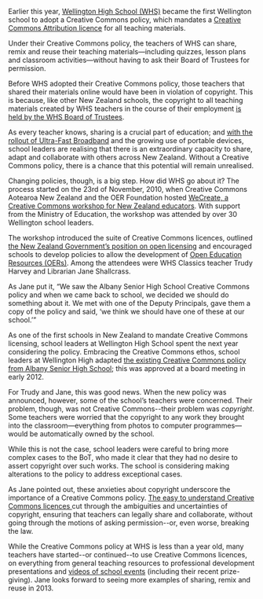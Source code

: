 <html><body><p>Earlier this year, <a href="http://www.whs.school.nz/" target="_blank">Wellington High School (WHS)</a> became the first Wellington school to adopt a Creative Commons policy, which mandates a <a href="http://creativecommons.org/licenses/by/3.0/nz/" target="_blank">Creative Commons Attribution licence</a> for all teaching materials.



Under their Creative Commons policy, the teachers of WHS can share, remix and reuse their teaching materials—including quizzes, lesson plans and classroom activities—without having to ask their Board of Trustees for permission.



Before WHS adopted their Creative Commons policy, those teachers that shared their materials online would have been in violation of copyright. This is because, like other New Zealand schools, the copyright to all teaching materials created by WHS teachers in the course of their employment <a href="http://www.tki.org.nz/Copyright-in-Schools/Guidelines-for-schools/For-teachers-and-contractors/Overview-of-copyright-issues#teacher" target="_blank">is held by the WHS Board of Trustees</a>.



As every teacher knows, sharing is a crucial part of education; and <a href="http://www.n4l.co.nz/" target="_blank">with the rollout of Ultra-Fast Broadband</a> and the growing use of portable devices, school leaders are realising that there is an extraordinary capacity to share, adapt and collaborate with others across New Zealand. Without a Creative Commons policy, there is a chance that this potential will remain unrealised.



Changing policies, though, is a big step. How did WHS go about it? The process started on the 23rd of November, 2010, when Creative Commons Aotearoa New Zealand and the OER Foundation hosted <a href="http://wikieducator.org/WeCreate/Events" target="_blank">WeCreate, a Creative Commons workshop for New Zealand educators</a>. With support from the Ministry of Education, the workshop was attended by over 30 Wellington school leaders.



The workshop introduced the suite of Creative Commons licences, outlined <a href="http://ict.govt.nz/guidance-and-resources/information-and-data/nzgoal/" target="_blank">the New Zealand Government’s position on open licensing</a> and encouraged schools to develop policies to allow the development of <a href="http://www.unesco.org/new/en/communication-and-information/access-to-knowledge/open-educational-resources/" target="_blank">Open Education Resources (OERs)</a>. Among the attendees were WHS Classics teacher Trudy Harvey and Librarian Jane Shallcrass.



As Jane put it, “We saw the Albany Senior High School Creative Commons policy and when we came back to school, we decided we should do something about it. We met with one of the Deputy Principals, gave them a copy of the policy and said, ‘we think we should have one of these at our school.’”



As one of the first schools in New Zealand to mandate Creative Commons licensing, school leaders at Wellington High School spent the next year considering the policy. Embracing the Creative Commons ethos, school leaders at Wellington High adapted <a href="http://wikieducator.org/Albany_Senior_High_School/Intellectual_property_policy" target="_blank">the existing Creative Commons policy from Albany Senior High School</a>; this was approved at a board meeting in early 2012.



For Trudy and Jane, this was good news. When the new policy was announced, however, some of the school’s teachers were concerned. Their problem, though, was not Creative Commons--their problem was <em>copyright</em>. Some teachers were worried that the copyright to any work they brought into the classroom—everything from photos to computer programmes—would be automatically owned by the school.



While this is not the case, school leaders were careful to bring more complex cases to the BoT, who made it clear that they had no desire to assert copyright over such works. The school is considering making alterations to the policy to address exceptional cases.



As Jane pointed out, these anxieties about copyright underscore the importance of a Creative Commons policy. <a href="http://creativecommons.org.nz/licences/licences-explained/" target="_blank">The easy to understand Creative Commons licences </a>cut through the ambiguities and uncertainties of copyright, ensuring that teachers can legally share and collaborate, without going through the motions of asking permission--or, even worse, breaking the law.



While the Creative Commons policy at WHS is less than a year old, many teachers have started--or continued--to use Creative Commons licences, on everything from general teaching resources to professional development presentations and <a href="http://www.youtube.com/watch?v=5WTXeuuotjc" target="_blank">videos of school events</a> (including their recent prize-giving). Jane looks forward to seeing more examples of sharing, remix and reuse in 2013.</p></body></html>